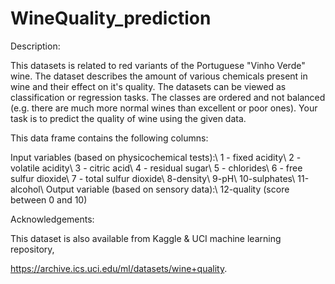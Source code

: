 # WineQuality_prediction

Description:

This datasets is related to red variants of the Portuguese "Vinho Verde" wine. The dataset describes the amount of various chemicals present in wine and their effect on it's quality. The datasets can be viewed as classification or regression tasks. The classes are ordered and not balanced (e.g. there are much more normal wines than excellent or poor ones). Your task is to predict the quality of wine using the given data.



This data frame contains the following columns:

Input variables (based on physicochemical tests):\ 1 - fixed acidity\ 2 - volatile acidity\ 3 - citric acid\ 4 - residual sugar\ 5 - chlorides\ 6 - free sulfur dioxide\ 7 - total sulfur dioxide\ 8-density\ 9-pH\ 10-sulphates\ 11-alcohol\ Output variable (based on sensory data):\ 12-quality (score between 0 and 10)

Acknowledgements:

This dataset is also available from Kaggle & UCI machine learning repository,

https://archive.ics.uci.edu/ml/datasets/wine+quality.

